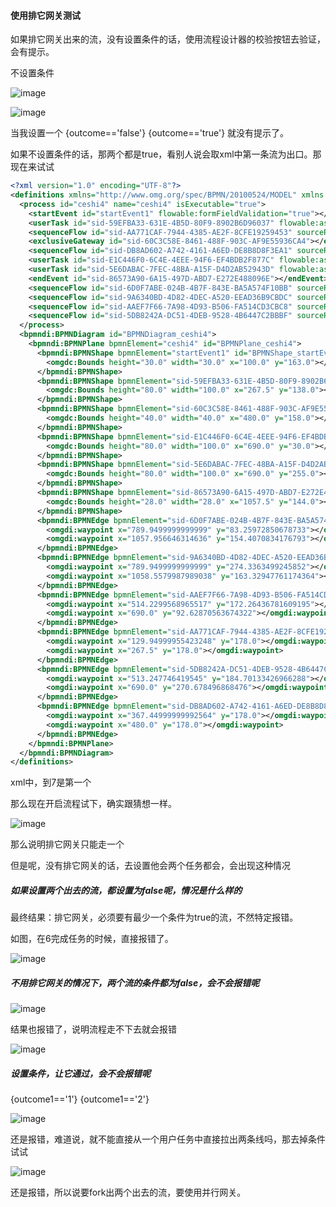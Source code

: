 #### 使用排它网关测试

如果排它网关出来的流，没有设置条件的话，使用流程设计器的校验按钮去验证，会有提示。

不设置条件

![image](https://user-images.githubusercontent.com/97614802/195681562-7d6592ad-5421-45e0-ac36-7a4cc3e53a4b.png)

![image](https://user-images.githubusercontent.com/97614802/195681607-abb7752b-8fca-4753-b13a-f90826f8ec89.png)

当我设置一个 {outcome=='false'} {outcome=='true'} 就没有提示了。

如果不设置条件的话，那两个都是true，看别人说会取xml中第一条流为出口。那现在来试试

```xml
<?xml version="1.0" encoding="UTF-8"?>
<definitions xmlns="http://www.omg.org/spec/BPMN/20100524/MODEL" xmlns:xsi="http://www.w3.org/2001/XMLSchema-instance" xmlns:xsd="http://www.w3.org/2001/XMLSchema" xmlns:flowable="http://flowable.org/bpmn" xmlns:bpmndi="http://www.omg.org/spec/BPMN/20100524/DI" xmlns:omgdc="http://www.omg.org/spec/DD/20100524/DC" xmlns:omgdi="http://www.omg.org/spec/DD/20100524/DI" typeLanguage="http://www.w3.org/2001/XMLSchema" expressionLanguage="http://www.w3.org/1999/XPath" targetNamespace="http://www.flowable.org/processdef">
  <process id="ceshi4" name="ceshi4" isExecutable="true">
    <startEvent id="startEvent1" flowable:formFieldValidation="true"></startEvent>
    <userTask id="sid-59EFBA33-631E-4B5D-80F9-8902B6D96037" flowable:assignee="6" flowable:formFieldValidation="true"></userTask>
    <sequenceFlow id="sid-AA771CAF-7944-4385-AE2F-8CFE19259453" sourceRef="startEvent1" targetRef="sid-59EFBA33-631E-4B5D-80F9-8902B6D96037"></sequenceFlow>
    <exclusiveGateway id="sid-60C3C58E-8461-488F-903C-AF9E55936CA4"></exclusiveGateway>
    <sequenceFlow id="sid-DB8AD602-A742-4161-A6ED-DE8B8D8F3EA1" sourceRef="sid-59EFBA33-631E-4B5D-80F9-8902B6D96037" targetRef="sid-60C3C58E-8461-488F-903C-AF9E55936CA4"></sequenceFlow>
    <userTask id="sid-E1C446F0-6C4E-4EEE-94F6-EF4BDB2F877C" flowable:assignee="7" flowable:formFieldValidation="true"></userTask>
    <userTask id="sid-5E6DABAC-7FEC-48BA-A15F-D4D2AB52943D" flowable:assignee="8" flowable:formFieldValidation="true"></userTask>
    <endEvent id="sid-86573A90-6A15-497D-ABD7-E272E488096E"></endEvent>
    <sequenceFlow id="sid-6D0F7ABE-024B-4B7F-843E-BA5A574F10BB" sourceRef="sid-E1C446F0-6C4E-4EEE-94F6-EF4BDB2F877C" targetRef="sid-86573A90-6A15-497D-ABD7-E272E488096E"></sequenceFlow>
    <sequenceFlow id="sid-9A6340BD-4D82-4DEC-A520-EEAD36B9CBDC" sourceRef="sid-5E6DABAC-7FEC-48BA-A15F-D4D2AB52943D" targetRef="sid-86573A90-6A15-497D-ABD7-E272E488096E"></sequenceFlow>
    <sequenceFlow id="sid-AAEF7F66-7A98-4D93-B506-FA514CD3CBC8" sourceRef="sid-60C3C58E-8461-488F-903C-AF9E55936CA4" targetRef="sid-E1C446F0-6C4E-4EEE-94F6-EF4BDB2F877C"></sequenceFlow>
    <sequenceFlow id="sid-5DB8242A-DC51-4DEB-9528-4B6447C2BBBF" sourceRef="sid-60C3C58E-8461-488F-903C-AF9E55936CA4" targetRef="sid-5E6DABAC-7FEC-48BA-A15F-D4D2AB52943D"></sequenceFlow>
  </process>
  <bpmndi:BPMNDiagram id="BPMNDiagram_ceshi4">
    <bpmndi:BPMNPlane bpmnElement="ceshi4" id="BPMNPlane_ceshi4">
      <bpmndi:BPMNShape bpmnElement="startEvent1" id="BPMNShape_startEvent1">
        <omgdc:Bounds height="30.0" width="30.0" x="100.0" y="163.0"></omgdc:Bounds>
      </bpmndi:BPMNShape>
      <bpmndi:BPMNShape bpmnElement="sid-59EFBA33-631E-4B5D-80F9-8902B6D96037" id="BPMNShape_sid-59EFBA33-631E-4B5D-80F9-8902B6D96037">
        <omgdc:Bounds height="80.0" width="100.0" x="267.5" y="138.0"></omgdc:Bounds>
      </bpmndi:BPMNShape>
      <bpmndi:BPMNShape bpmnElement="sid-60C3C58E-8461-488F-903C-AF9E55936CA4" id="BPMNShape_sid-60C3C58E-8461-488F-903C-AF9E55936CA4">
        <omgdc:Bounds height="40.0" width="40.0" x="480.0" y="158.0"></omgdc:Bounds>
      </bpmndi:BPMNShape>
      <bpmndi:BPMNShape bpmnElement="sid-E1C446F0-6C4E-4EEE-94F6-EF4BDB2F877C" id="BPMNShape_sid-E1C446F0-6C4E-4EEE-94F6-EF4BDB2F877C">
        <omgdc:Bounds height="80.0" width="100.0" x="690.0" y="30.0"></omgdc:Bounds>
      </bpmndi:BPMNShape>
      <bpmndi:BPMNShape bpmnElement="sid-5E6DABAC-7FEC-48BA-A15F-D4D2AB52943D" id="BPMNShape_sid-5E6DABAC-7FEC-48BA-A15F-D4D2AB52943D">
        <omgdc:Bounds height="80.0" width="100.0" x="690.0" y="255.0"></omgdc:Bounds>
      </bpmndi:BPMNShape>
      <bpmndi:BPMNShape bpmnElement="sid-86573A90-6A15-497D-ABD7-E272E488096E" id="BPMNShape_sid-86573A90-6A15-497D-ABD7-E272E488096E">
        <omgdc:Bounds height="28.0" width="28.0" x="1057.5" y="144.0"></omgdc:Bounds>
      </bpmndi:BPMNShape>
      <bpmndi:BPMNEdge bpmnElement="sid-6D0F7ABE-024B-4B7F-843E-BA5A574F10BB" id="BPMNEdge_sid-6D0F7ABE-024B-4B7F-843E-BA5A574F10BB">
        <omgdi:waypoint x="789.9499999999999" y="83.25972850678733"></omgdi:waypoint>
        <omgdi:waypoint x="1057.956646314636" y="154.4070834176793"></omgdi:waypoint>
      </bpmndi:BPMNEdge>
      <bpmndi:BPMNEdge bpmnElement="sid-9A6340BD-4D82-4DEC-A520-EEAD36B9CBDC" id="BPMNEdge_sid-9A6340BD-4D82-4DEC-A520-EEAD36B9CBDC">
        <omgdi:waypoint x="789.9499999999999" y="274.3363499245852"></omgdi:waypoint>
        <omgdi:waypoint x="1058.5579987989038" y="163.32947761174364"></omgdi:waypoint>
      </bpmndi:BPMNEdge>
      <bpmndi:BPMNEdge bpmnElement="sid-AAEF7F66-7A98-4D93-B506-FA514CD3CBC8" id="BPMNEdge_sid-AAEF7F66-7A98-4D93-B506-FA514CD3CBC8">
        <omgdi:waypoint x="514.2299568965517" y="172.26436781609195"></omgdi:waypoint>
        <omgdi:waypoint x="690.0" y="92.62870563674322"></omgdi:waypoint>
      </bpmndi:BPMNEdge>
      <bpmndi:BPMNEdge bpmnElement="sid-AA771CAF-7944-4385-AE2F-8CFE19259453" id="BPMNEdge_sid-AA771CAF-7944-4385-AE2F-8CFE19259453">
        <omgdi:waypoint x="129.94999955423248" y="178.0"></omgdi:waypoint>
        <omgdi:waypoint x="267.5" y="178.0"></omgdi:waypoint>
      </bpmndi:BPMNEdge>
      <bpmndi:BPMNEdge bpmnElement="sid-5DB8242A-DC51-4DEB-9528-4B6447C2BBBF" id="BPMNEdge_sid-5DB8242A-DC51-4DEB-9528-4B6447C2BBBF">
        <omgdi:waypoint x="513.247746419545" y="184.70133426966288"></omgdi:waypoint>
        <omgdi:waypoint x="690.0" y="270.678496868476"></omgdi:waypoint>
      </bpmndi:BPMNEdge>
      <bpmndi:BPMNEdge bpmnElement="sid-DB8AD602-A742-4161-A6ED-DE8B8D8F3EA1" id="BPMNEdge_sid-DB8AD602-A742-4161-A6ED-DE8B8D8F3EA1">
        <omgdi:waypoint x="367.44999999992564" y="178.0"></omgdi:waypoint>
        <omgdi:waypoint x="480.0" y="178.0"></omgdi:waypoint>
      </bpmndi:BPMNEdge>
    </bpmndi:BPMNPlane>
  </bpmndi:BPMNDiagram>
</definitions>
```

xml中，到7是第一个

那么现在开启流程试下，确实跟猜想一样。

![image](https://user-images.githubusercontent.com/97614802/195688113-761c184a-7046-4e04-9c71-0af44af530e9.png)

那么说明排它网关只能走一个

但是呢，没有排它网关的话，去设置他会两个任务都会，会出现这种情况

##### 如果设置两个出去的流，都设置为false呢，情况是什么样的

最终结果：排它网关，必须要有最少一个条件为true的流，不然特定报错。

如图，在6完成任务的时候，直接报错了。

![image](https://user-images.githubusercontent.com/97614802/195690938-f11d7b28-c9b5-413f-98c1-84c914d675f0.png)

##### 不用排它网关的情况下，两个流的条件都为false，会不会报错呢

![image](https://user-images.githubusercontent.com/97614802/195691610-63dd7ffe-c9b6-4e6b-90f3-c3667d33c9ed.png)

结果也报错了，说明流程走不下去就会报错

![image](https://user-images.githubusercontent.com/97614802/195692560-dffecfb9-0fc8-45a3-8380-ba06f5d7ad0d.png)

##### 设置条件，让它通过，会不会报错呢

{outcome1=='1'} {outcome1=='2'}

![image](https://user-images.githubusercontent.com/97614802/195693707-b7cf3829-8c8e-4c74-8900-b0e2835070cb.png)

还是报错，难道说，就不能直接从一个用户任务中直接拉出两条线吗，那去掉条件试试

![image](https://user-images.githubusercontent.com/97614802/195694148-cda8885b-5350-4362-a1a2-30c8d4175abb.png)

还是报错，所以说要fork出两个出去的流，要使用并行网关。







